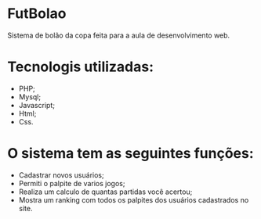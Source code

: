 # FutBolao

Sistema de bolão da copa feita para a aula de desenvolvimento web.

# Tecnologis utilizadas:

- PHP;
- Mysql;
- Javascript;
- Html;
- Css.

# O sistema tem as seguintes funções:

- Cadastrar novos usuários;
- Permiti o palpite de varios jogos;
- Realiza um calculo de quantas partidas você acertou;
- Mostra um ranking com todos os palpites dos usuários cadastrados no site.
